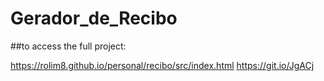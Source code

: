 # Gerador_de_Recibo

##to access the full project:

https://rolim8.github.io/personal/recibo/src/index.html
https://git.io/JgACj

